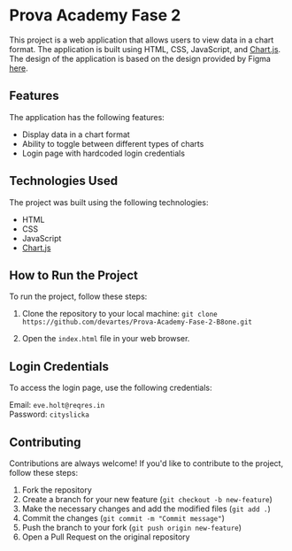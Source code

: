 # Prova Academy Fase 2

This project is a web application that allows users to view data in a chart format. The application is built using HTML, CSS, JavaScript, and [Chart.js](https://cdn.jsdelivr.net/npm/chart.js@3.7.1/dist/chart.min.js). The design of the application is based on the design provided by Figma [here](https://www.figma.com/file/auhYYPONuFB1TmuGSgfDBZ/Prova-Academy---Fase-2?node-id=0%3A1).

## Features

The application has the following features:

- Display data in a chart format
- Ability to toggle between different types of charts
- Login page with hardcoded login credentials

## Technologies Used

The project was built using the following technologies:

- HTML
- CSS
- JavaScript
- [Chart.js](https://cdn.jsdelivr.net/npm/chart.js@3.7.1/dist/chart.min.js)

## How to Run the Project

To run the project, follow these steps:

1. Clone the repository to your local machine: `git clone https://github.com/devartes/Prova-Academy-Fase-2-B8one.git`

2. Open the `index.html` file in your web browser.

## Login Credentials

To access the login page, use the following credentials:

Email: `eve.holt@reqres.in`</br>
Password: `cityslicka`

## Contributing

Contributions are always welcome! If you'd like to contribute to the project, follow these steps:

1. Fork the repository
2. Create a branch for your new feature (`git checkout -b new-feature`)
3. Make the necessary changes and add the modified files (`git add .`)
4. Commit the changes (`git commit -m "Commit message"`)
5. Push the branch to your fork (`git push origin new-feature`)
6. Open a Pull Request on the original repository
